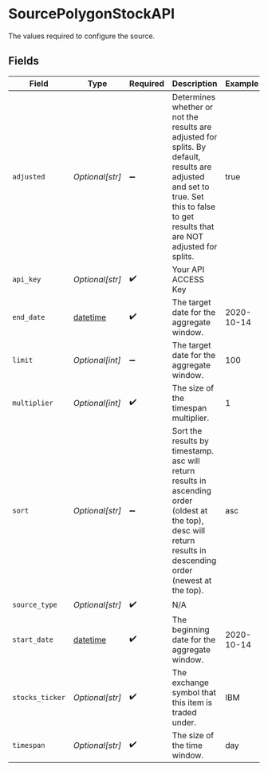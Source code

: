 # SourcePolygonStockAPI

The values required to configure the source.


## Fields

| Field                                                                                                                                                                               | Type                                                                                                                                                                                | Required                                                                                                                                                                            | Description                                                                                                                                                                         | Example                                                                                                                                                                             |
| ----------------------------------------------------------------------------------------------------------------------------------------------------------------------------------- | ----------------------------------------------------------------------------------------------------------------------------------------------------------------------------------- | ----------------------------------------------------------------------------------------------------------------------------------------------------------------------------------- | ----------------------------------------------------------------------------------------------------------------------------------------------------------------------------------- | ----------------------------------------------------------------------------------------------------------------------------------------------------------------------------------- |
| `adjusted`                                                                                                                                                                          | *Optional[str]*                                                                                                                                                                     | :heavy_minus_sign:                                                                                                                                                                  | Determines whether or not the results are adjusted for splits. By default, results are adjusted and set to true. Set this to false to get results that are NOT adjusted for splits. | true                                                                                                                                                                                |
| `api_key`                                                                                                                                                                           | *Optional[str]*                                                                                                                                                                     | :heavy_check_mark:                                                                                                                                                                  | Your API ACCESS Key                                                                                                                                                                 |                                                                                                                                                                                     |
| `end_date`                                                                                                                                                                          | [datetime](https://docs.python.org/3/library/datetime.html#datetime-objects)                                                                                                        | :heavy_check_mark:                                                                                                                                                                  | The target date for the aggregate window.                                                                                                                                           | 2020-10-14                                                                                                                                                                          |
| `limit`                                                                                                                                                                             | *Optional[int]*                                                                                                                                                                     | :heavy_minus_sign:                                                                                                                                                                  | The target date for the aggregate window.                                                                                                                                           | 100                                                                                                                                                                                 |
| `multiplier`                                                                                                                                                                        | *Optional[int]*                                                                                                                                                                     | :heavy_check_mark:                                                                                                                                                                  | The size of the timespan multiplier.                                                                                                                                                | 1                                                                                                                                                                                   |
| `sort`                                                                                                                                                                              | *Optional[str]*                                                                                                                                                                     | :heavy_minus_sign:                                                                                                                                                                  | Sort the results by timestamp. asc will return results in ascending order (oldest at the top), desc will return results in descending order (newest at the top).                    | asc                                                                                                                                                                                 |
| `source_type`                                                                                                                                                                       | *Optional[str]*                                                                                                                                                                     | :heavy_check_mark:                                                                                                                                                                  | N/A                                                                                                                                                                                 |                                                                                                                                                                                     |
| `start_date`                                                                                                                                                                        | [datetime](https://docs.python.org/3/library/datetime.html#datetime-objects)                                                                                                        | :heavy_check_mark:                                                                                                                                                                  | The beginning date for the aggregate window.                                                                                                                                        | 2020-10-14                                                                                                                                                                          |
| `stocks_ticker`                                                                                                                                                                     | *Optional[str]*                                                                                                                                                                     | :heavy_check_mark:                                                                                                                                                                  | The exchange symbol that this item is traded under.                                                                                                                                 | IBM                                                                                                                                                                                 |
| `timespan`                                                                                                                                                                          | *Optional[str]*                                                                                                                                                                     | :heavy_check_mark:                                                                                                                                                                  | The size of the time window.                                                                                                                                                        | day                                                                                                                                                                                 |